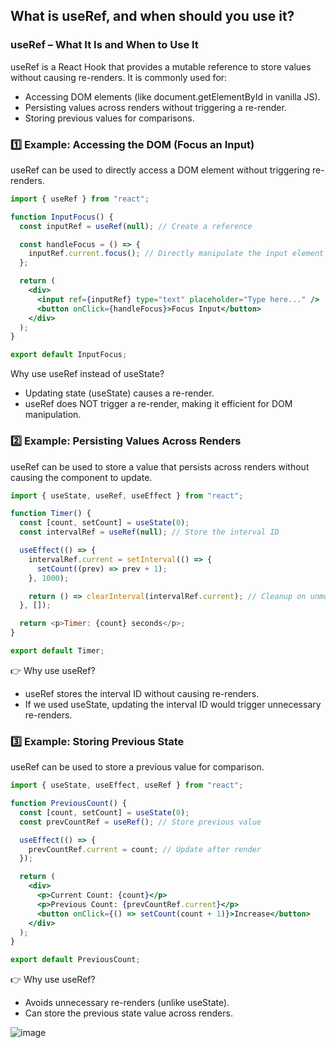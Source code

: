## What is useRef, and when should you use it?

### useRef – What It Is and When to Use It
useRef is a React Hook that provides a mutable reference to store values without causing re-renders. It is commonly used for:
- Accessing DOM elements (like document.getElementById in vanilla JS).
- Persisting values across renders without triggering a re-render.
- Storing previous values for comparisons.

### 1️⃣ Example: Accessing the DOM (Focus an Input)
useRef can be used to directly access a DOM element without triggering re-renders.
```jsx
import { useRef } from "react";

function InputFocus() {
  const inputRef = useRef(null); // Create a reference

  const handleFocus = () => {
    inputRef.current.focus(); // Directly manipulate the input element
  };

  return (
    <div>
      <input ref={inputRef} type="text" placeholder="Type here..." />
      <button onClick={handleFocus}>Focus Input</button>
    </div>
  );
}

export default InputFocus;
```
Why use useRef instead of useState?
- Updating state (useState) causes a re-render.
- useRef does NOT trigger a re-render, making it efficient for DOM manipulation.


### 2️⃣ Example: Persisting Values Across Renders
useRef can be used to store a value that persists across renders without causing the component to update.
```js
import { useState, useRef, useEffect } from "react";

function Timer() {
  const [count, setCount] = useState(0);
  const intervalRef = useRef(null); // Store the interval ID

  useEffect(() => {
    intervalRef.current = setInterval(() => {
      setCount((prev) => prev + 1);
    }, 1000);

    return () => clearInterval(intervalRef.current); // Cleanup on unmount
  }, []);

  return <p>Timer: {count} seconds</p>;
}

export default Timer;

```
👉 Why use useRef?
- useRef stores the interval ID without causing re-renders.
- If we used useState, updating the interval ID would trigger unnecessary re-renders.

### 3️⃣ Example: Storing Previous State
useRef can be used to store a previous value for comparison.
```jsx
import { useState, useEffect, useRef } from "react";

function PreviousCount() {
  const [count, setCount] = useState(0);
  const prevCountRef = useRef(); // Store previous value

  useEffect(() => {
    prevCountRef.current = count; // Update after render
  });

  return (
    <div>
      <p>Current Count: {count}</p>
      <p>Previous Count: {prevCountRef.current}</p>
      <button onClick={() => setCount(count + 1)}>Increase</button>
    </div>
  );
}

export default PreviousCount;

```
👉 Why use useRef?
- Avoids unnecessary re-renders (unlike useState).
- Can store the previous state value across renders.


![image](https://github.com/user-attachments/assets/5b1d0e68-d2c6-40bc-b355-01b741c120cc)

